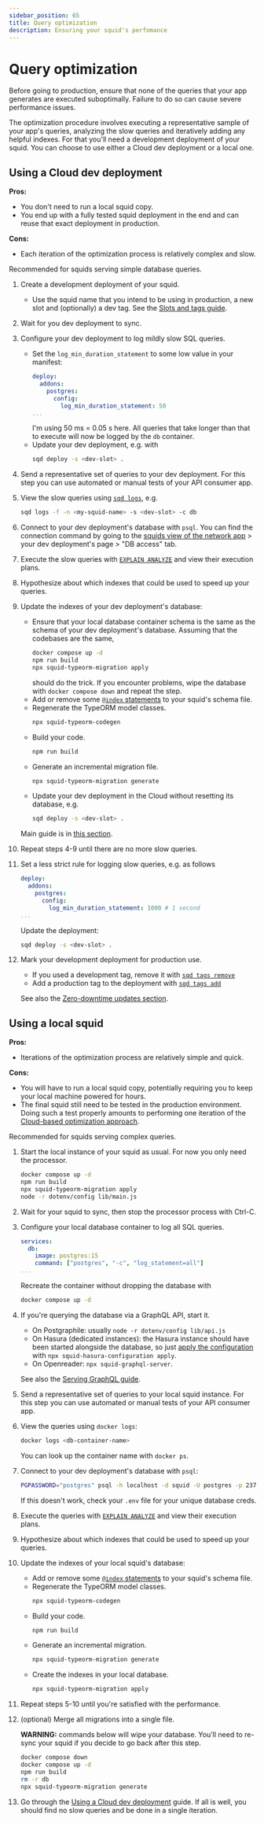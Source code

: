 ```yaml
---
sidebar_position: 65
title: Query optimization
description: Ensuring your squid's perfomance
---
```


# Query optimization

Before going to production, ensure that none of the queries that your app generates are executed suboptimally. Failure to do so can cause severe performance issues.

The optimization procedure involves executing a representative sample of your app's queries, analyzing the slow queries and iteratively adding any helpful indexes. For that you'll need a development deployment of your squid. You can choose to use either a Cloud dev deployment or a local one.

## Using a Cloud dev deployment

**Pros:**
 - You don't need to run a local squid copy.
 - You end up with a fully tested squid deployment in the end and can reuse that exact deployment in production.

**Cons:**
 - Each iteration of the optimization process is relatively complex and slow.

Recommended for squids serving simple database queries.

1. Create a development deployment of your squid.
   - Use the squid name that you intend to be using in production, a new slot and (optionally) a dev tag. See the [Slots and tags guide](/cloud/resources/slots-and-tags).

2. Wait for you dev deployment to sync.

3. Configure your dev deployment to log mildly slow SQL queries.
   - Set the `log_min_duration_statement` to some low value in your manifest:
     ```yaml title=squid.yaml
     deploy:
       addons:
         postgres:
           config:
             log_min_duration_statement: 50
     ...
     ```
     I'm using 50 ms = 0.05 s here. All queries that take longer than that to execute will now be logged by the `db` container.
   - Update your dev deployment, e.g. with
     ```bash
     sqd deploy -s <dev-slot> .
     ```

4. Send a representative set of queries to your dev deployment. For this step you can use automated or manual tests of your API consumer app.

5. View the slow queries using [`sqd logs`](/squid-cli/logs), e.g.
   ```bash
   sqd logs -f -n <my-squid-name> -s <dev-slot> -c db
   ```

6. Connect to your dev deployment's database with `psql`. You can find the connection command by going to the [squids view of the network app](https://app.subsquid.io/squids) > your dev deployment's page > "DB access" tab.

7. Execute the slow queries with [`EXPLAIN ANALYZE`](https://www.postgresql.org/docs/current/sql-explain.html) and view their execution plans.

8. Hypothesize about which indexes that could be used to speed up your queries.

9. Update the indexes of your dev deployment's database:
   - Ensure that your local database container schema is the same as the schema of your dev deployment's database. Assuming that the codebases are the same,
     ```bash
     docker compose up -d
     npm run build
     npx squid-typeorm-migration apply
     ```
     should do the trick. If you encounter problems, wipe the database with `docker compose down` and repeat the step.
   - Add or remove some [`@index` statements](/sdk/reference/schema-file/indexes-and-constraints) to your squid's schema file.
   - Regenerate the TypeORM model classes.
     ```bash
     npx squid-typeorm-codegen
     ```
   - Build your code.
     ```bash
     npm run build
     ```
   - Generate an incremental migration file.
     ```bash
     npx squid-typeorm-migration generate
     ```
   - Update your dev deployment in the Cloud without resetting its database, e.g.
     ```bash
     sqd deploy -s <dev-slot> .
     ```

   Main guide is in [this section](/sdk/resources/persisting-data/typeorm/#updating-a-deployed-squid-schema).

10. Repeat steps 4-9 until there are no more slow queries.

11. Set a less strict rule for logging slow queries, e.g. as follows
     ```yaml title=squid.yaml
     deploy:
       addons:
         postgres:
           config:
             log_min_duration_statement: 1000 # 1 second
     ...
     ```
     Update the deployment:
     ```bash
     sqd deploy -s <dev-slot> .
     ```

12. Mark your development deployment for production use.
    - If you used a development tag, remove it with [`sqd tags remove`](/squid-cli/tags/#sqd-tags-remove)
    - Add a production tag to the deployment with [`sqd tags add`](/squid-cli/tags/#sqd-tags-add)

    See also the [Zero-downtime updates section](/cloud/resources/slots-and-tags/#zero-downtime-updates).

## Using a local squid

**Pros:**
 - Iterations of the optimization process are relatively simple and quick.

**Cons:**
 - You will have to run a local squid copy, potentially requiring you to keep your local machine powered for hours.
 - The final squid still need to be tested in the production environment. Doing such a test properly amounts to performing one iteration of the [Cloud-based optimization approach](#using-a-cloud-dev-deployment).

Recommended for squids serving complex queries.

1. Start the local instance of your squid as usual. For now you only need the processor.
   ```bash
   docker compose up -d
   npm run build
   npx squid-typeorm-migration apply
   node -r dotenv/config lib/main.js
   ```

2. Wait for your squid to sync, then stop the processor process with Ctrl-C.

3. Configure your local database container to log all SQL queries.
   ```yaml title=docker-compose.yml
   services:
     db:
       image: postgres:15
       command: ["postgres", "-c", "log_statement=all"]
   ...
   ```
   Recreate the container without dropping the database with
   ```bash
   docker compose up -d
   ```

4. If you're querying the database via a GraphQL API, start it.
   - On Postgraphile: usually `node -r dotenv/config lib/api.js`
   - On Hasura (dedicated instances): the Hasura instance should have been started alongside the database, so just [apply the configuration](/sdk/resources/tools/hasura-configuration/#applying-the-configuration) with `npx squid-hasura-configuration apply`.
   - On Openreader: `npx squid-graphql-server`.

   See also the [Serving GraphQL guide](/sdk/resources/serving-graphql).

5. Send a representative set of queries to your local squid instance. For this step you can use automated or manual tests of your API consumer app.

6. View the queries using `docker logs`:
   ```bash
   docker logs <db-container-name>
   ```
   You can look up the container name with `docker ps`.

7. Connect to your dev deployment's database with `psql`:
   ```bash
   PGPASSWORD="postgres" psql -h localhost -d squid -U postgres -p 23798
   ```
   If this doesn't work, check your `.env` file for your unique database creds.

8. Execute the queries with [`EXPLAIN ANALYZE`](https://www.postgresql.org/docs/current/sql-explain.html) and view their execution plans.

9. Hypothesize about which indexes that could be used to speed up your queries.

10. Update the indexes of your local squid's database:
    - Add or remove some [`@index` statements](/sdk/reference/schema-file/indexes-and-constraints) to your squid's schema file.
    - Regenerate the TypeORM model classes.
      ```bash
      npx squid-typeorm-codegen
      ```
    - Build your code.
      ```bash
      npm run build
      ```
    - Generate an incremental migration.
      ```bash
      npx squid-typeorm-migration generate
      ```
    - Create the indexes in your local database.
      ```bash
      npx squid-typeorm-migration apply
      ```

11. Repeat steps 5-10 until you're satisfied with the performance.

12. (optional) Merge all migrations into a single file.

    **WARNING:** commands below will wipe your database. You'll need to re-sync your squid if you decide to go back after this step.

    ```bash
    docker compose down
    docker compose up -d
    npm run build
    rm -r db
    npx squid-typeorm-migration generate
    ```

13. Go through the [Using a Cloud dev deployment](#using-a-cloud-dev-deployment) guide. If all is well, you should find no slow queries and be done in a single iteration.
